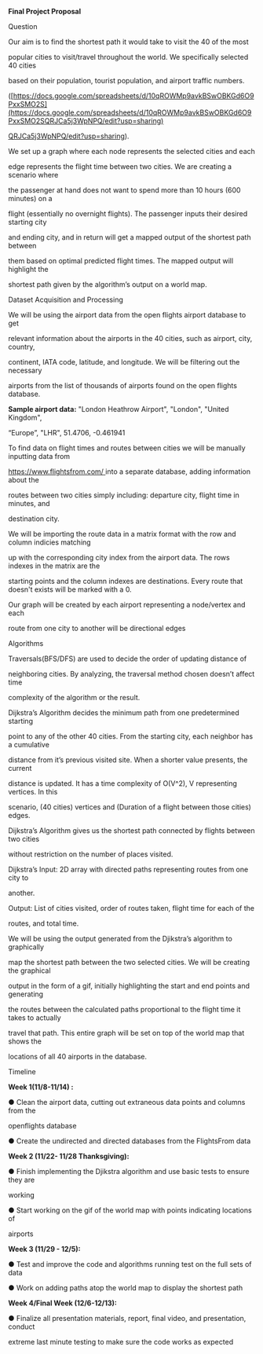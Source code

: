 **Final Project Proposal**

Question

Our aim is to find the shortest path it would take to visit the 40 of the most

popular cities to visit/travel throughout the world. We specifically selected 40 cities

based on their population, tourist population, and airport traffic numbers.

([https://docs.google.com/spreadsheets/d/10qROWMp9avkBSwOBKGd6O9PxxSMO2S](https://docs.google.com/spreadsheets/d/10qROWMp9avkBSwOBKGd6O9PxxSMO2SQRJCa5j3WpNPQ/edit?usp=sharing)

[QRJCa5j3WpNPQ/edit?usp=sharing](https://docs.google.com/spreadsheets/d/10qROWMp9avkBSwOBKGd6O9PxxSMO2SQRJCa5j3WpNPQ/edit?usp=sharing)).

We set up a graph where each node represents the selected cities and each

edge represents the flight time between two cities. We are creating a scenario where

the passenger at hand does not want to spend more than 10 hours (600 minutes) on a

flight (essentially no overnight flights). The passenger inputs their desired starting city

and ending city, and in return will get a mapped output of the shortest path between

them based on optimal predicted flight times. The mapped output will highlight the

shortest path given by the algorithm’s output on a world map.

Dataset Acquisition and Processing

We will be using the airport data from the open flights airport database to get

relevant information about the airports in the 40 cities, such as airport, city, country,

continent, IATA code, latitude, and longitude. We will be filtering out the necessary

airports from the list of thousands of airports found on the open flights database. 

**Sample airport data:** "London Heathrow Airport", "London", "United Kingdom",

“Europe”, "LHR", 51.4706, -0.461941

To find data on flight times and routes between cities we will be manually inputting data from

<https://www.flightsfrom.com/>[ ](https://www.flightsfrom.com/)into a separate database, adding information about the

routes between two cities simply including: departure city, flight time in minutes, and

destination city.

We will be importing the route data in a matrix format with the row and column indicies matching 

up with the corresponding city index from the airport data. The rows indexes in the matrix are the

starting points and the column indexes are destinations. Every route that doesn't exists will be marked with a 0.

Our graph will be created by each airport representing a node/vertex and each

route from one city to another will be directional edges

Algorithms

Traversals(BFS/DFS) are used to decide the order of updating distance of

neighboring cities. By analyzing, the traversal method chosen doesn’t affect time

complexity of the algorithm or the result.

Dijkstra’s Algorithm decides the minimum path from one predetermined starting

point to any of the other 40 cities. From the starting city, each neighbor has a cumulative

distance from it’s previous visited site. When a shorter value presents, the current

distance is updated. It has a time complexity of O(V^2), V representing vertices. In this

scenario, (40 cities) vertices and (Duration of a flight between those cities) edges.

Dijkstra’s Algorithm gives us the shortest path connected by flights between two cities

without restriction on the number of places visited.

Dijkstra’s Input: 2D array with directed paths representing routes from one city to

another.

Output: List of cities visited, order of routes taken, flight time for each of the

routes, and total time.

We will be using the output generated from the Djikstra’s algorithm to graphically

map the shortest path between the two selected cities. We will be creating the graphical

output in the form of a gif, initially highlighting the start and end points and generating

the routes between the calculated paths proportional to the flight time it takes to actually

travel that path. This entire graph will be set on top of the world map that shows the

locations of all 40 airports in the database.

Timeline

**Week 1(11/8-11/14) :**

● Clean the airport data, cutting out extraneous data points and columns from the

openflights database

● Create the undirected and directed databases from the FlightsFrom data

**Week 2 (11/22- 11/28 Thanksgiving):**

● Finish implementing the Djikstra algorithm and use basic tests to ensure they are

working

● Start working on the gif of the world map with points indicating locations of

airports

**Week 3 (11/29 - 12/5):**

● Test and improve the code and algorithms running test on the full sets of data

● Work on adding paths atop the world map to display the shortest path

**Week 4/Final Week (12/6-12/13):**

● Finalize all presentation materials, report, final video, and presentation, conduct

extreme last minute testing to make sure the code works as expected
